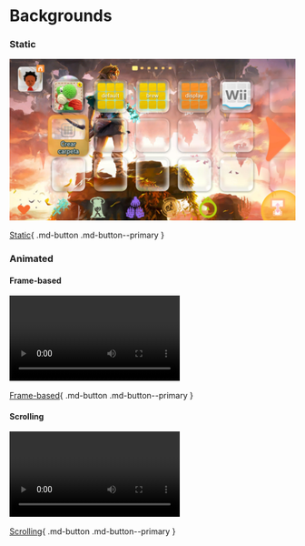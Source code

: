 # Backgrounds

### Static

![image](../static/imgs/static/s1.jpg)

[Static](../static/tutorial.md){ .md-button .md-button--primary }

### Animated

#### Frame-based

<video controls>
<source src="/themecreation/animated/imgs/frame/vf.mp4" type="video/mp4">
</video>

[Frame-based](../animated/Frame.md){ .md-button .md-button--primary }

#### Scrolling

<video controls>
<source src="/themecreation/animated/imgs/scrolling/vs.mp4" type="video/mp4">
</video>

[Scrolling](../animated/Scrolling.md){ .md-button .md-button--primary }
